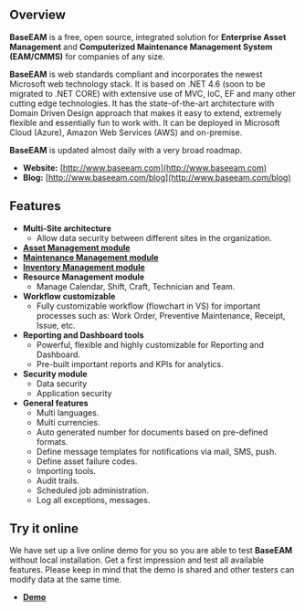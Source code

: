 ## Overview

**BaseEAM** is a free, open source, integrated solution for **Enterprise Asset Management** and **Computerized Maintenance Management System (EAM/CMMS)** for companies of any size. 

**BaseEAM** is web standards compliant and incorporates the newest Microsoft web technology stack. It is based on .NET 4.6 (soon to be migrated to .NET CORE) with extensive use of MVC, IoC, EF and many other cutting edge technologies. It has the state-of-the-art architecture with Domain Driven Design approach that makes it easy to extend, extremely flexible and essentially fun to work with. It can be deployed in Microsoft Cloud (Azure), Amazon Web Services (AWS) and on-premise.

**BaseEAM** is updated almost daily with a very broad roadmap.

* **Website:** [http://www.baseeam.com](http://www.baseeam.com)
* **Blog:** [http://www.baseeam.com/blog](http://www.baseeam.com/blog)

## Features

* **Multi-Site architecture**
    * Allow data security between different sites in the organization.
* [**Asset Management module**](http://baseeam.com/Home/AssetManagement)
* [**Maintenance Management module**](http://baseeam.com/Home/MaintenanceManagement)
* [**Inventory Management module**](http://baseeam.com/Home/InventoryManagement)
* **Resource Management module**
    * Manage Calendar, Shift, Craft, Technician and Team.
* **Workflow customizable**
    * Fully customizable workflow (flowchart in VS) for important processes such as: Work Order, Preventive Maintenance, Receipt, Issue, etc.
* **Reporting and Dashboard tools**
    * Powerful, flexible and highly customizable for Reporting and Dashboard.
    * Pre-built important reports and KPIs for analytics.
* **Security module**
    * Data security
    * Application security
* **General features**
    * Multi languages.
    * Multi currencies.
    * Auto generated number for documents based on pre-defined formats.
    * Define message templates for notifications via mail, SMS, push.
    * Define asset failure codes.
    * Importing tools.
    * Audit trails.   
    * Scheduled job administration.
    * Log all exceptions, messages.

## Try it online

We have set up a live online demo for you so you are able to test **BaseEAM** without local installation. Get a first impression and test all available features. Please keep in mind that the demo is shared and other testers can modify data at the same time.

* [**Demo**](http://app.baseeam.com)
